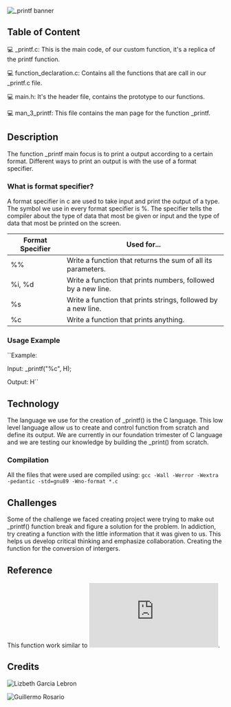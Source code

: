 ![_printf banner](https://user-images.githubusercontent.com/96942307/201234320-27b3afa1-900a-49ee-920d-7605688034c1.png)

## Table of Content
:computer: _printf.c: This is the main code, of our custom function, it's a replica of the printf function.

:computer: function_declaration.c: Contains all the functions that are call in our _printf.c file.

:computer: main.h: It's the header file, contains the prototype to our functions.

:computer: man_3_printf: This file contains the man page for the function _printf.

## Description

The function _printf main focus is to print a output according to a certain format. Different ways to print an output is with the use of a format specifier.

### What is format specifier?

A format specifier in c are used to take input and print the output of a type. The symbol we use in every format specifier is %. The specifier tells the compiler about the type of data that most be given or input and the type of data that most be printed on the screen.

| Format Specifier | Used for...                                                   |
|------------------|---------------------------------------------------------------|
| %%               | Write a function that returns the sum of all its parameters.  |
| %i, %d           | Write a function that prints numbers, followed by a new line. |
| %s               | Write a function that prints strings, followed by a new line. |
| %c               | Write a function that prints anything.                        |

### Usage Example
``Example:

Input: _printf("%c", H);

Output: H``

## Technology

The language we use for the creation of _printf() is the C language. This low level language allow us to create and control function from scratch and define its output. We are currently in our foundation trimester of C language and we are testing our knowledge by building the _print() from scratch.

### Compilation
All the files that were used are compiled using:
`gcc -Wall -Werror -Wextra -pedantic -std=gnu89 -Wno-format *.c`

## Challenges

Some of the challenge we faced creating project were trying to make out _printf() function break and figure a solution for the problem. In addiction, try creating a function with the little information that it was given to us. This helps us develop critical thinking and emphasize collaboration. Creating the function for the conversion of intergers.

## Reference
This function work similar to ![printf(3)](https://man7.org/linux/man-pages/man3/printf.3.html). 

## Credits
![Lizbeth Garcia Lebron](https://www.linkedin.com/in/lizbeth-garcia-53657a22a/)

![Guillermo Rosario](https://www.linkedin.com/in/guillermo-rosario-085195133/)
